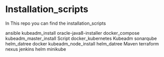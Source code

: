 # Installation_scripts


In This repo you can find the installation_scripts 


ansible
kubeadm_install
oracle-java8-installer
docker_compose
kubeadm_master_install
Script
docker_kubernetes
Kubeadm
sonarqube
helm_datree
docker
kubeadm_node_install
helm_datree
Maven
terraform
nexus
jenkins
helm
minikube
